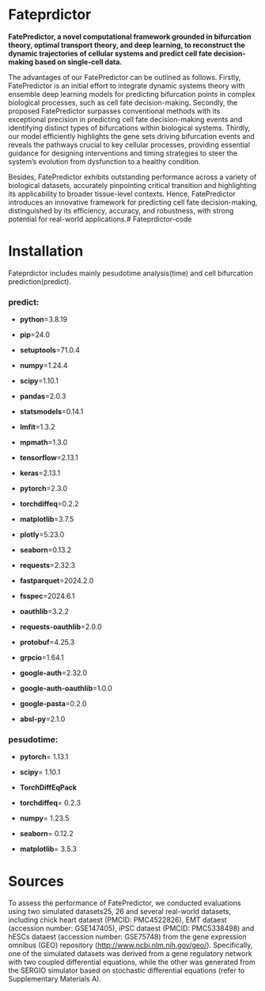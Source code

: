 # Fateprdictor
**FatePredictor, a novel computational framework grounded in bifurcation theory, optimal transport theory, and deep learning, to reconstruct the dynamic trajectories of cellular systems and predict cell fate decision-making based on single-cell data.**  

  The advantages of our FatePredictor can be outlined as follows. Firstly, FatePredictor is an initial effort to integrate dynamic systems theory with ensemble deep learning models for predicting bifurcation points in complex biological processes, such as cell fate decision-making. Secondly, the proposed FatePredictor surpasses conventional methods with its exceptional precision in predicting cell fate decision-making events and identifying distinct types of bifurcations within biological systems. Thirdly, our model efficiently highlights the gene sets driving bifurcation events and reveals the pathways crucial to key cellular processes, providing essential guidance for designing interventions and timing strategies to steer the system’s evolution from dysfunction to a healthy condition.   

  Besides, FatePredictor exhibits outstanding performance across a variety of biological datasets, accurately pinpointing critical transition and highlighting its applicability to broader tissue-level contexts. Hence, FatePredictor introduces an innovative framework for predicting cell fate decision-making, distinguished by its efficiency, accuracy, and robustness, with strong potential for real-world applications.# Fateprdictor-code

# Installation
Fateprdictor includes mainly pesudotime analysis(time) and cell bifurcation prediction(predict). 
### predict:
- **python**=3.8.19
- **pip**=24.0
- **setuptools**=71.0.4

- **numpy**=1.24.4
- **scipy**=1.10.1
- **pandas**=2.0.3
- **statsmodels**=0.14.1
- **lmfit**=1.3.2
- **mpmath**=1.3.0

- **tensorflow**=2.13.1
- **keras**=2.13.1
- **pytorch**=2.3.0
- **torchdiffeq**=0.2.2

- **matplotlib**=3.7.5
- **plotly**=5.23.0
- **seaborn**=0.13.2

- **requests**=2.32.3
- **fastparquet**=2024.2.0
- **fsspec**=2024.6.1
- **oauthlib**=3.2.2
- **requests-oauthlib**=2.0.0
- **protobuf**=4.25.3
- **grpcio**=1.64.1
- **google-auth**=2.32.0
- **google-auth-oauthlib**=1.0.0
- **google-pasta**=0.2.0
- **absl-py**=2.1.0

### pesudotime:
- **pytorch**= 1.13.1
- **scipy**= 1.10.1
- **TorchDiffEqPack**
- **torchdiffeq**= 0.2.3

- **numpy**= 1.23.5
- **seaborn**= 0.12.2
- **matplotlib**= 3.5.3
# Sources
To assess the performance of FatePredictor, we conducted evaluations using two simulated datasets25, 26 and several real-world datasets, including chick heart dataest (PMCID: PMC4522826), EMT dataest (accession number: GSE147405), iPSC dataest (PMCID: PMC5338498) and hESCs dataest (accession number: GSE75748) from the gene expression omnibus (GEO) repository (http://www.ncbi.nlm.nih.gov/geo/). Specifically, one of the simulated datasets was derived from a gene regulatory network with two coupled differential equations, while the other was generated from the SERGIO simulator based on stochastic differential equations (refer to Supplementary Materials A).
